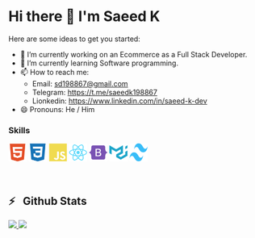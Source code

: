 <h1>Hi there 👋 I'm Saeed K</h1>

<!--
**s8990/s8990** is a ✨ _special_ ✨ repository because its `README.md` (this file) appears on your GitHub profile.
-->

Here are some ideas to get you started:

- 🔭 I’m currently working on an Ecommerce as a Full Stack Developer.
- 🌱 I’m currently learning Software programming.
- 📫 How to reach me:
  - Email: sd198867@gmail.com
  - Telegram: https://t.me/saeedk198867
  - Lionkedin: https://www.linkedin.com/in/saeed-k-dev
- 😄 Pronouns: He / Him

### Skills

<p align="left">
  <a href="https://developer.mozilla.org/en-US/docs/Glossary/HTML5" target="_blank" rel="noreferrer"><img src="https://raw.githubusercontent.com/sabzlearn-ir/sabzlearn-ir/4d2a781931f79c747a132c28eae4ebfbb8eaa7d7/html5-colored.svg" width="36" height="36" alt="HTML5" /></a>
      <a href="https://www.w3.org/TR/CSS/#css" target="_blank" rel="noreferrer"><img src="https://raw.githubusercontent.com/sabzlearn-ir/sabzlearn-ir/4d2a781931f79c747a132c28eae4ebfbb8eaa7d7/css3-colored.svg" width="36" height="36" alt="CSS3" /></a>
    <a href="https://developer.mozilla.org/en-US/docs/Web/JavaScript" target="_blank" rel="noreferrer"><img src="https://raw.githubusercontent.com/sabzlearn-ir/sabzlearn-ir/4d2a781931f79c747a132c28eae4ebfbb8eaa7d7/javascript-colored.svg" width="36" height="36" alt="Javascript" /></a>
    <a href="https://reactjs.org/" target="_blank" rel="noreferrer"><img src="https://raw.githubusercontent.com/sabzlearn-ir/sabzlearn-ir/4d2a781931f79c747a132c28eae4ebfbb8eaa7d7/react-colored.svg" width="36" height="36" alt="React" /></a>
    <a href="https://getbootstrap.com/" target="_blank" rel="noreferrer"><img src="https://raw.githubusercontent.com/sabzlearn-ir/sabzlearn-ir/4d2a781931f79c747a132c28eae4ebfbb8eaa7d7/bootstrap-colored.svg" width="36" height="36" alt="Bootstrap" /></a>
    <a href="https://mui.com/" target="_blank" rel="noreferrer"><img src="https://raw.githubusercontent.com/sabzlearn-ir/sabzlearn-ir/4d2a781931f79c747a132c28eae4ebfbb8eaa7d7/materialui-colored.svg" width="36" height="36" alt="Material UI" /></a>
    <a href="https://mui.com/" target="_blank" rel="noreferrer"><img src="https://github.com/saharNrv/saharNrv/blob/main/download%20(1).png?raw=true" width="36" height="36" alt="Material UI" /></a>
   
</p>
<br />


<h2>⚡️ &nbsp; Github Stats</h2>

<a href="https://github.com/s8990">
  <img src="https://github-readme-stats.vercel.app/api?username=s8990&show_icons=true&theme=radical" />
  <img src="https://github-readme-stats.vercel.app/api/top-langs/?username=s8990" />
</a>
